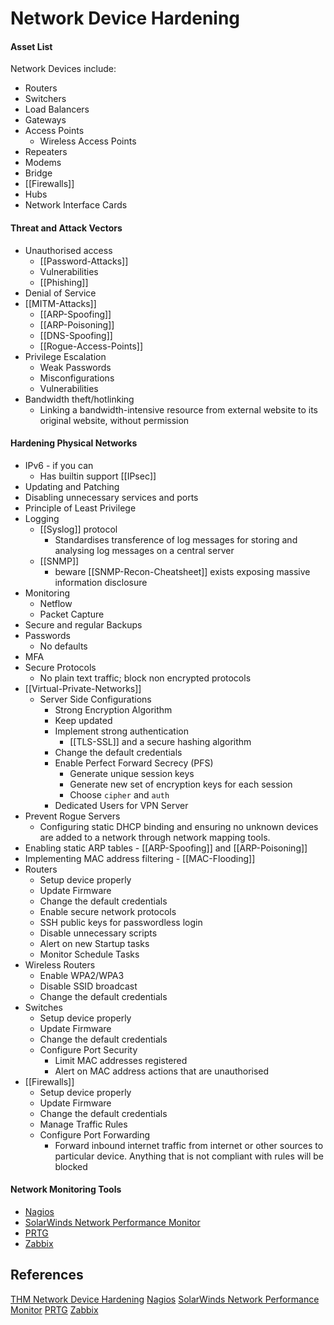 # Network Device Hardening

#### Asset List

Network Devices include:
- Routers
- Switchers
- Load Balancers
- Gateways
- Access Points
	- Wireless Access Points
- Repeaters
- Modems
- Bridge
- [[Firewalls]]
- Hubs
- Network Interface Cards

#### Threat and Attack Vectors

- Unauthorised access
	- [[Password-Attacks]]
	- Vulnerabilities
	- [[Phishing]]
- Denial of Service
- [[MITM-Attacks]]
	- [[ARP-Spoofing]]
	- [[ARP-Poisoning]]
	- [[DNS-Spoofing]]
	- [[Rogue-Access-Points]]
- Privilege Escalation
	- Weak Passwords
	- Misconfigurations
	- Vulnerabilities
- Bandwidth theft/hotlinking
	- Linking a bandwidth-intensive resource from external website to its original website, without permission

#### Hardening Physical Networks

- IPv6 - if you can
	- Has builtin support [[IPsec]]
- Updating and Patching
- Disabling unnecessary services and ports
- Principle of Least Privilege
- Logging
	- [[Syslog]] protocol 
		- Standardises transference of log messages for storing and analysing log messages on a central server
	- [[SNMP]] 
		- beware [[SNMP-Recon-Cheatsheet]] exists exposing massive information disclosure
- Monitoring
	- Netflow
	- Packet Capture
- Secure and regular Backups
- Passwords
	- No defaults
- MFA
- Secure Protocols 
	- No plain text traffic; block non encrypted protocols
- [[Virtual-Private-Networks]] 
	- Server Side Configurations
		- Strong Encryption Algorithm
		- Keep updated 
		- Implement strong authentication
			- [[TLS-SSL]] and a secure hashing algorithm
		- Change the default credentials
		- Enable Perfect Forward Secrecy (PFS)
			- Generate unique session keys
			- Generate new set of encryption keys for each session
			- Choose `cipher` and `auth`
		- Dedicated Users for VPN Server
- Prevent Rogue Servers
	- Configuring static DHCP binding and ensuring no unknown devices are added to a network through network mapping tools.
- Enabling static ARP tables - [[ARP-Spoofing]] and [[ARP-Poisoning]]
- Implementing MAC address filtering - [[MAC-Flooding]]
- Routers
	- Setup device properly
	- Update Firmware
	- Change the default credentials
	- Enable secure network protocols
	- SSH public keys for passwordless login
	- Disable unnecessary scripts
	- Alert on new Startup tasks
	- Monitor Schedule Tasks
- Wireless Routers
	- Enable WPA2/WPA3
	- Disable SSID broadcast
	- Change the default credentials
- Switches
	- Setup device properly
	- Update Firmware
	- Change the default credentials
	- Configure Port Security
		- Limit MAC addresses registered 
		- Alert on MAC address actions that are unauthorised 
- [[Firewalls]]
	- Setup device properly
	- Update Firmware
	- Change the default credentials
	- Manage Traffic Rules
	- Configure Port Forwarding
		- Forward inbound internet traffic from internet or other sources to particular device. Anything that is not compliant with rules will be blocked
	
#### Network Monitoring Tools

- [Nagios](https://assets.nagios.com/downloads/nagioscore/docs/nagioscore/4/en/quickstart.html)
- [SolarWinds Network Performance Monitor](https://documentation.solarwinds.com/en/success_center/npm/content/npm_installation_guide.htm)
- [PRTG](https://www.paessler.com/manuals/prtg/installation)
- [Zabbix](https://www.zabbix.com/download)

## References

[THM Network Device Hardening](https://tryhackme.com/room/networkdevicehardening)
[Nagios](https://assets.nagios.com/downloads/nagioscore/docs/nagioscore/4/en/quickstart.html)
[SolarWinds Network Performance Monitor](https://documentation.solarwinds.com/en/success_center/npm/content/npm_installation_guide.htm)
[PRTG](https://www.paessler.com/manuals/prtg/installation)
[Zabbix](https://www.zabbix.com/download)